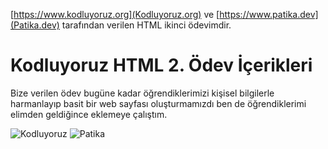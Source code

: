 [https://www.kodluyoruz.org](Kodluyoruz.org) ve [https://www.patika.dev](Patika.dev) tarafından verilen HTML ikinci ödevimdir.

# Kodluyoruz HTML 2. Ödev İçerikleri

Bize verilen ödev bugüne kadar öğrendiklerimizi kişisel bilgilerle harmanlayıp basit bir web sayfası oluşturmamızdı ben de öğrendiklerimi elimden geldiğince eklemeye çalıştım.

![Kodluyoruz](https://kodluyoruz.org/wp-content/uploads/2022/05/kodluyoruz_yatay_slogan-300x35.png)
![Patika](https://global-uploads.webflow.com/6097e0eca1e87557da031fef/63739a32259566fc9428cb1d_Deneme.png)